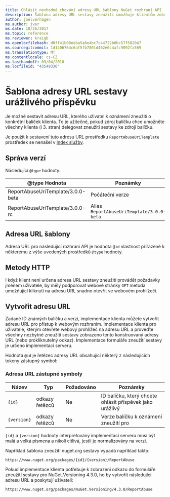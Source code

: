 ```yaml
---
title: Ohlásit nevhodné chování adresy URL šablony NuGet rozhraní API
description: Šablona adresy URL sestavy zneužití umožňuje klientům zobrazit odkaz kliknete v jejich uživatelského rozhraní.
author: joelverhagen
ms.author: jver
ms.date: 10/26/2017
ms.topic: reference
ms.reviewer: kraigb
ms.openlocfilehash: d0ff41b08eeba5a6e4bc7c44722b6bc57f502047
ms.sourcegitcommit: 1d1406764c6af5fb7801d462e0c4afc9092fa569
ms.translationtype: MT
ms.contentlocale: cs-CZ
ms.lasthandoff: 09/04/2018
ms.locfileid: "43549336"
---
```

# <a name="report-abuse-url-template"></a>Šablona adresy URL sestavy urážlivého příspěvku

Je možné sestavit adresu URL, kterého uživatel k oznámení zneužití o konkrétní balíček klienta. To je užitečné, pokud zdroj balíčku chce umožněte všechny klienta (i 3. stran) delegovat zneužití sestavy ke zdroji balíčku.

Je použit k sestavení tuto adresu URL prostředku `ReportAbuseUriTemplate` prostředek se nenašel v [index služby](service-index.md).

## <a name="versioning"></a>Správa verzí

Následující `@type` hodnoty:

@type Hodnota                       | Poznámky
--------------------------------- | -----
ReportAbuseUriTemplate/3.0.0-beta | Počáteční verze
ReportAbuseUriTemplate/3.0.0-rc   | Alias `ReportAbuseUriTemplate/3.0.0-beta`

## <a name="url-template"></a>Adresa URL šablony

Adresa URL pro následující rozhraní API je hodnota `@id` vlastnost přiřazené k některému z výše uvedených prostředků `@type` hodnoty.

## <a name="http-methods"></a>Metody HTTP

I když klient není určena adresa URL sestavy zneužití provádět požadavky jménem uživatele, by měly podporovat webové stránky `GET` metoda umožňující kliknutí na adresu URL snadno otevřít ve webovém prohlížeči.

## <a name="construct-the-url"></a>Vytvořit adresu URL

Zadané ID známých balíčku a verzi, implementace klienta můžete vytvořit adresu URL pro přístup k webovým rozhraním. Implementace klienta pro uživatele, kterým otevřete webový prohlížeč na adresu URL a proveďte všechny nezbytné zneužití sestavy zobrazeno tento konstruovaný adresy URL (nebo prokliknutelný odkaz). Implementace formuláře zneužití sestavy je určeno implementaci serveru.

Hodnota `@id` je řetězec adresy URL obsahující některý z následujících tokeny zástupný symbol:

### <a name="url-placeholders"></a>Adresa URL zástupné symboly

Název        | Typ    | Požadováno | Poznámky
----------- | ------- | -------- | -----
`{id}`      | odkazy řetězců  | Ne       | ID balíčku, který chcete ohlásit příspěvek jako urážlivý
`{version}` | odkazy řetězců  | Ne       | Verze balíčku k oznámení zneužití pro

`{id}` a `{version}` hodnoty interpretovány implementací serveru musí být malá a velká písmena a nikoli citlivá, jestli je normalizovány na verzi.

Například šablona zneužití nuget.org sestavy vypadá například takto:

    https://www.nuget.org/packages/{id}/{version}/ReportAbuse

Pokud implementace klienta potřebuje k zobrazení odkazu do formuláře zneužití sestavy pro NuGet.Versioning 4.3.0, ho by vytvořit následující adresu URL a poskytují uživateli:

    https://www.nuget.org/packages/NuGet.Versioning/4.3.0/ReportAbuse
